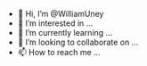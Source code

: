 - 👋 Hi, I’m @WilliamUney
- 👀 I’m interested in ...
- 🌱 I’m currently learning ...
- 💞️ I’m looking to collaborate on ...
- 📫 How to reach me ...

<!---
WilliamUney/WilliamUney is a ✨ special ✨ repository because its `README.md` (this file) appears on your GitHub profile.
You can click the Preview link to take a look at your changes.
--->
